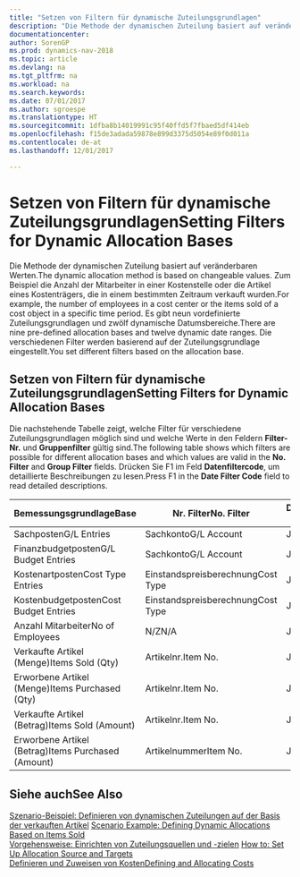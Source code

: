 ```yaml
---
title: "Setzen von Filtern für dynamische Zuteilungsgrundlagen"
description: "Die Methode der dynamischen Zuteilung basiert auf veränderbaren Werten. Zum Beispiel die Anzahl der Mitarbeiter in einer Kostenstelle oder die Artikel eines Kostenträgers, die in einem bestimmten Zeitraum verkauft wurden. Es gibt neun vordefinierte Zuteilungsgrundlagen und zwölf dynamische Datumsbereiche. Die verschiedenen Filter werden basierend auf der Zuteilungsgrundlage eingestellt."
documentationcenter: 
author: SorenGP
ms.prod: dynamics-nav-2018
ms.topic: article
ms.devlang: na
ms.tgt_pltfrm: na
ms.workload: na
ms.search.keywords: 
ms.date: 07/01/2017
ms.author: sgroespe
ms.translationtype: HT
ms.sourcegitcommit: 1dfba8b14019991c95f40ffd5f7fbaed5df414eb
ms.openlocfilehash: f15de3adada59878e899d3375d5054e89f0d011a
ms.contentlocale: de-at
ms.lasthandoff: 12/01/2017

---
```

# <a name="setting-filters-for-dynamic-allocation-bases"></a><span data-ttu-id="cab6e-106">Setzen von Filtern für dynamische Zuteilungsgrundlagen</span><span class="sxs-lookup"><span data-stu-id="cab6e-106">Setting Filters for Dynamic Allocation Bases</span></span>
<span data-ttu-id="cab6e-107">Die Methode der dynamischen Zuteilung basiert auf veränderbaren Werten.</span><span class="sxs-lookup"><span data-stu-id="cab6e-107">The dynamic allocation method is based on changeable values.</span></span> <span data-ttu-id="cab6e-108">Zum Beispiel die Anzahl der Mitarbeiter in einer Kostenstelle oder die Artikel eines Kostenträgers, die in einem bestimmten Zeitraum verkauft wurden.</span><span class="sxs-lookup"><span data-stu-id="cab6e-108">For example, the number of employees in a cost center or the items sold of a cost object in a specific time period.</span></span> <span data-ttu-id="cab6e-109">Es gibt neun vordefinierte Zuteilungsgrundlagen und zwölf dynamische Datumsbereiche.</span><span class="sxs-lookup"><span data-stu-id="cab6e-109">There are nine pre-defined allocation bases and twelve dynamic date ranges.</span></span> <span data-ttu-id="cab6e-110">Die verschiedenen Filter werden basierend auf der Zuteilungsgrundlage eingestellt.</span><span class="sxs-lookup"><span data-stu-id="cab6e-110">You set different filters based on the allocation base.</span></span>  

## <a name="setting-filters-for-dynamic-allocation-bases"></a><span data-ttu-id="cab6e-111">Setzen von Filtern für dynamische Zuteilungsgrundlagen</span><span class="sxs-lookup"><span data-stu-id="cab6e-111">Setting Filters for Dynamic Allocation Bases</span></span>  
 <span data-ttu-id="cab6e-112">Die nachstehende Tabelle zeigt, welche Filter für verschiedene Zuteilungsgrundlagen möglich sind und welche Werte in den Feldern **Filter-Nr.** und **Gruppenfilter** gültig sind.</span><span class="sxs-lookup"><span data-stu-id="cab6e-112">The following table shows which filters are possible for different allocation bases and which values are valid in the **No. Filter** and **Group Filter** fields.</span></span> <span data-ttu-id="cab6e-113">Drücken Sie F1 im Feld **Datenfiltercode**, um detaillierte Beschreibungen zu lesen.</span><span class="sxs-lookup"><span data-stu-id="cab6e-113">Press F1 in the **Date Filter Code** field to read detailed descriptions.</span></span>  

|<span data-ttu-id="cab6e-114">**Bemessungsgrundlage**</span><span class="sxs-lookup"><span data-stu-id="cab6e-114">**Base**</span></span>|<span data-ttu-id="cab6e-115">**Nr. Filter**</span><span class="sxs-lookup"><span data-stu-id="cab6e-115">**No. Filter**</span></span>|<span data-ttu-id="cab6e-116">**Datumsfiltercode**</span><span class="sxs-lookup"><span data-stu-id="cab6e-116">**Date Filter Code**</span></span>|<span data-ttu-id="cab6e-117">**Kostenstellenfilter**</span><span class="sxs-lookup"><span data-stu-id="cab6e-117">**Cost Center Filter**</span></span>|<span data-ttu-id="cab6e-118">**Kostenträgerfilter**</span><span class="sxs-lookup"><span data-stu-id="cab6e-118">**Cost Object Filter**</span></span>|<span data-ttu-id="cab6e-119">**Gruppenfilter**</span><span class="sxs-lookup"><span data-stu-id="cab6e-119">**Group Filter**</span></span>|  
|--------------|----------------------------------------|----------------------------------------------|------------------------------------------------|------------------------------------------------|------------------------------------------|  
|<span data-ttu-id="cab6e-120">Sachposten</span><span class="sxs-lookup"><span data-stu-id="cab6e-120">G/L Entries</span></span>|<span data-ttu-id="cab6e-121">Sachkonto</span><span class="sxs-lookup"><span data-stu-id="cab6e-121">G/L Account</span></span>|<span data-ttu-id="cab6e-122">Ja</span><span class="sxs-lookup"><span data-stu-id="cab6e-122">Yes</span></span>|<span data-ttu-id="cab6e-123">Ja</span><span class="sxs-lookup"><span data-stu-id="cab6e-123">Yes</span></span>|<span data-ttu-id="cab6e-124">Ja</span><span class="sxs-lookup"><span data-stu-id="cab6e-124">Yes</span></span>|<span data-ttu-id="cab6e-125">N/Z</span><span class="sxs-lookup"><span data-stu-id="cab6e-125">N/A</span></span>|  
|<span data-ttu-id="cab6e-126">Finanzbudgetposten</span><span class="sxs-lookup"><span data-stu-id="cab6e-126">G/L Budget Entries</span></span>|<span data-ttu-id="cab6e-127">Sachkonto</span><span class="sxs-lookup"><span data-stu-id="cab6e-127">G/L Account</span></span>|<span data-ttu-id="cab6e-128">Ja</span><span class="sxs-lookup"><span data-stu-id="cab6e-128">Yes</span></span>|<span data-ttu-id="cab6e-129">Ja</span><span class="sxs-lookup"><span data-stu-id="cab6e-129">Yes</span></span>|<span data-ttu-id="cab6e-130">Ja</span><span class="sxs-lookup"><span data-stu-id="cab6e-130">Yes</span></span>|<span data-ttu-id="cab6e-131">Finanzbudgetname</span><span class="sxs-lookup"><span data-stu-id="cab6e-131">G/L Budget Name</span></span>|  
|<span data-ttu-id="cab6e-132">Kostenartposten</span><span class="sxs-lookup"><span data-stu-id="cab6e-132">Cost Type Entries</span></span>|<span data-ttu-id="cab6e-133">Einstandspreisberechnung</span><span class="sxs-lookup"><span data-stu-id="cab6e-133">Cost Type</span></span>|<span data-ttu-id="cab6e-134">Ja</span><span class="sxs-lookup"><span data-stu-id="cab6e-134">Yes</span></span>|<span data-ttu-id="cab6e-135">Ja</span><span class="sxs-lookup"><span data-stu-id="cab6e-135">Yes</span></span>|<span data-ttu-id="cab6e-136">Ja</span><span class="sxs-lookup"><span data-stu-id="cab6e-136">Yes</span></span>|<span data-ttu-id="cab6e-137">N/Z</span><span class="sxs-lookup"><span data-stu-id="cab6e-137">N/A</span></span>|  
|<span data-ttu-id="cab6e-138">Kostenbudgetposten</span><span class="sxs-lookup"><span data-stu-id="cab6e-138">Cost Budget Entries</span></span>|<span data-ttu-id="cab6e-139">Einstandspreisberechnung</span><span class="sxs-lookup"><span data-stu-id="cab6e-139">Cost Type</span></span>|<span data-ttu-id="cab6e-140">Ja</span><span class="sxs-lookup"><span data-stu-id="cab6e-140">Yes</span></span>|<span data-ttu-id="cab6e-141">Ja</span><span class="sxs-lookup"><span data-stu-id="cab6e-141">Yes</span></span>|<span data-ttu-id="cab6e-142">Ja</span><span class="sxs-lookup"><span data-stu-id="cab6e-142">Yes</span></span>|<span data-ttu-id="cab6e-143">Budgetname</span><span class="sxs-lookup"><span data-stu-id="cab6e-143">Budget Name</span></span>|  
|<span data-ttu-id="cab6e-144">Anzahl Mitarbeiter</span><span class="sxs-lookup"><span data-stu-id="cab6e-144">No of Employees</span></span>|<span data-ttu-id="cab6e-145">N/Z</span><span class="sxs-lookup"><span data-stu-id="cab6e-145">N/A</span></span>|<span data-ttu-id="cab6e-146">Ja</span><span class="sxs-lookup"><span data-stu-id="cab6e-146">Yes</span></span>|<span data-ttu-id="cab6e-147">Ja</span><span class="sxs-lookup"><span data-stu-id="cab6e-147">Yes</span></span>|<span data-ttu-id="cab6e-148">Ja</span><span class="sxs-lookup"><span data-stu-id="cab6e-148">Yes</span></span>|<span data-ttu-id="cab6e-149">N/Z</span><span class="sxs-lookup"><span data-stu-id="cab6e-149">N/A</span></span>|  
|<span data-ttu-id="cab6e-150">Verkaufte Artikel (Menge)</span><span class="sxs-lookup"><span data-stu-id="cab6e-150">Items Sold (Qty)</span></span>|<span data-ttu-id="cab6e-151">Artikelnr.</span><span class="sxs-lookup"><span data-stu-id="cab6e-151">Item No.</span></span>|<span data-ttu-id="cab6e-152">Ja</span><span class="sxs-lookup"><span data-stu-id="cab6e-152">Yes</span></span>|<span data-ttu-id="cab6e-153">Ja</span><span class="sxs-lookup"><span data-stu-id="cab6e-153">Yes</span></span>|<span data-ttu-id="cab6e-154">Ja</span><span class="sxs-lookup"><span data-stu-id="cab6e-154">Yes</span></span>|<span data-ttu-id="cab6e-155">Lagerbuchungsgruppe</span><span class="sxs-lookup"><span data-stu-id="cab6e-155">Inventory Posting Group</span></span>|  
|<span data-ttu-id="cab6e-156">Erworbene Artikel (Menge)</span><span class="sxs-lookup"><span data-stu-id="cab6e-156">Items Purchased (Qty)</span></span>|<span data-ttu-id="cab6e-157">Artikelnr.</span><span class="sxs-lookup"><span data-stu-id="cab6e-157">Item No.</span></span>|<span data-ttu-id="cab6e-158">Ja</span><span class="sxs-lookup"><span data-stu-id="cab6e-158">Yes</span></span>|<span data-ttu-id="cab6e-159">Ja</span><span class="sxs-lookup"><span data-stu-id="cab6e-159">Yes</span></span>|<span data-ttu-id="cab6e-160">Ja</span><span class="sxs-lookup"><span data-stu-id="cab6e-160">Yes</span></span>|<span data-ttu-id="cab6e-161">Lagerbuchungsgruppe</span><span class="sxs-lookup"><span data-stu-id="cab6e-161">Inventory Posting Group</span></span>|  
|<span data-ttu-id="cab6e-162">Verkaufte Artikel (Betrag)</span><span class="sxs-lookup"><span data-stu-id="cab6e-162">Items Sold (Amount)</span></span>|<span data-ttu-id="cab6e-163">Artikelnr.</span><span class="sxs-lookup"><span data-stu-id="cab6e-163">Item No.</span></span>|<span data-ttu-id="cab6e-164">Ja</span><span class="sxs-lookup"><span data-stu-id="cab6e-164">Yes</span></span>|<span data-ttu-id="cab6e-165">Ja</span><span class="sxs-lookup"><span data-stu-id="cab6e-165">Yes</span></span>|<span data-ttu-id="cab6e-166">Ja</span><span class="sxs-lookup"><span data-stu-id="cab6e-166">Yes</span></span>|<span data-ttu-id="cab6e-167">Lagerbuchungsgruppe</span><span class="sxs-lookup"><span data-stu-id="cab6e-167">Inventory Posting Group</span></span>|  
|<span data-ttu-id="cab6e-168">Erworbene Artikel (Betrag)</span><span class="sxs-lookup"><span data-stu-id="cab6e-168">Items Purchased (Amount)</span></span>|<span data-ttu-id="cab6e-169">Artikelnummer</span><span class="sxs-lookup"><span data-stu-id="cab6e-169">Item No.</span></span>|<span data-ttu-id="cab6e-170">Ja</span><span class="sxs-lookup"><span data-stu-id="cab6e-170">Yes</span></span>|<span data-ttu-id="cab6e-171">Ja</span><span class="sxs-lookup"><span data-stu-id="cab6e-171">Yes</span></span>|<span data-ttu-id="cab6e-172">Ja</span><span class="sxs-lookup"><span data-stu-id="cab6e-172">Yes</span></span>|<span data-ttu-id="cab6e-173">Lagerbuchungsgruppe</span><span class="sxs-lookup"><span data-stu-id="cab6e-173">Inventory Posting Group</span></span>|  

## <a name="see-also"></a><span data-ttu-id="cab6e-174">Siehe auch</span><span class="sxs-lookup"><span data-stu-id="cab6e-174">See Also</span></span>  
 <span data-ttu-id="cab6e-175">[Szenario-Beispiel: Definieren von dynamischen Zuteilungen auf der Basis der verkauften Artikel](finance-scenario-example-defining-dynamic-allocations-based-on-items-sold.md) </span><span class="sxs-lookup"><span data-stu-id="cab6e-175">[Scenario Example: Defining Dynamic Allocations Based on Items Sold](finance-scenario-example-defining-dynamic-allocations-based-on-items-sold.md) </span></span>  
 <span data-ttu-id="cab6e-176">[Vorgehensweise: Einrichten von Zuteilungsquellen und -zielen](finance-how-to-set-up-allocation-source-and-targets.md) </span><span class="sxs-lookup"><span data-stu-id="cab6e-176">[How to: Set Up Allocation Source and Targets](finance-how-to-set-up-allocation-source-and-targets.md) </span></span>  
 [<span data-ttu-id="cab6e-177">Definieren und Zuweisen von Kosten</span><span class="sxs-lookup"><span data-stu-id="cab6e-177">Defining and Allocating Costs</span></span>](finance-define-and-allocate-costs.md)

